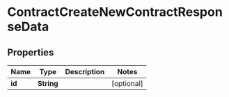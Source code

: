 

# ContractCreateNewContractResponseData


## Properties

| Name | Type | Description | Notes |
|------------ | ------------- | ------------- | -------------|
|**id** | **String** |  |  [optional] |




